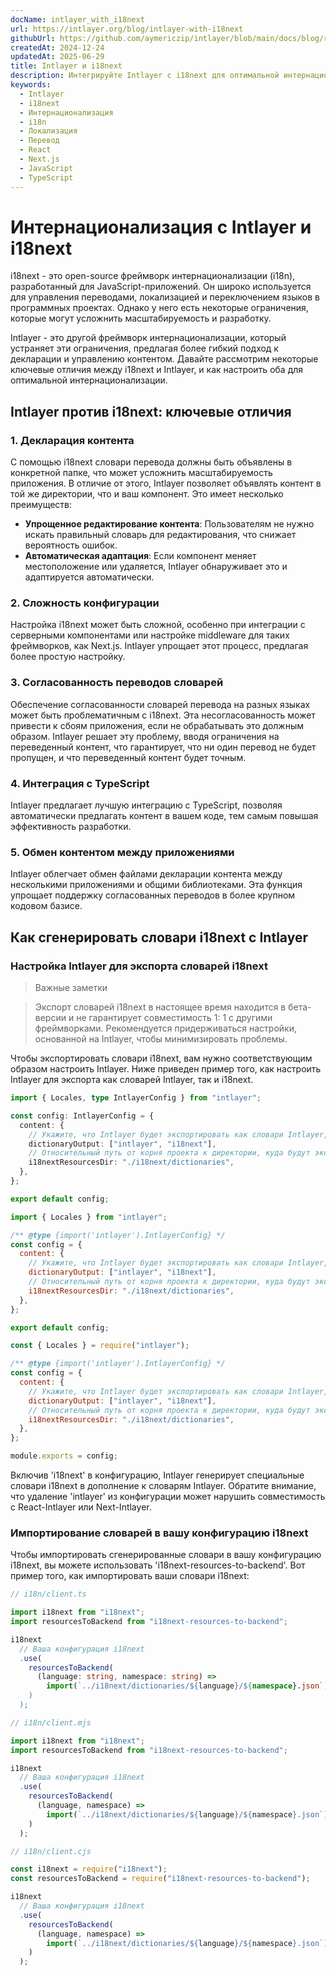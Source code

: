 ```yaml
---
docName: intlayer_with_i18next
url: https://intlayer.org/blog/intlayer-with-i18next
githubUrl: https://github.com/aymericzip/intlayer/blob/main/docs/blog/ru/intlayer_with_i18next.md
createdAt: 2024-12-24
updatedAt: 2025-06-29
title: Intlayer и i18next
description: Интегрируйте Intlayer с i18next для оптимальной интернационализации. Сравните два фреймворка и узнайте, как настроить их вместе.
keywords:
  - Intlayer
  - i18next
  - Интернационализация
  - i18n
  - Локализация
  - Перевод
  - React
  - Next.js
  - JavaScript
  - TypeScript
---
```


# Интернационализация с Intlayer и i18next

i18next - это open-source фреймворк интернационализации (i18n), разработанный для JavaScript-приложений. Он широко используется для управления переводами, локализацией и переключением языков в программных проектах. Однако у него есть некоторые ограничения, которые могут усложнить масштабируемость и разработку.

Intlayer - это другой фреймворк интернационализации, который устраняет эти ограничения, предлагая более гибкий подход к декларации и управлению контентом. Давайте рассмотрим некоторые ключевые отличия между i18next и Intlayer, и как настроить оба для оптимальной интернационализации.

## Intlayer против i18next: ключевые отличия

### 1. Декларация контента

С помощью i18next словари перевода должны быть объявлены в конкретной папке, что может усложнить масштабируемость приложения. В отличие от этого, Intlayer позволяет объявлять контент в той же директории, что и ваш компонент. Это имеет несколько преимуществ:

- **Упрощенное редактирование контента**: Пользователям не нужно искать правильный словарь для редактирования, что снижает вероятность ошибок.
- **Автоматическая адаптация**: Если компонент меняет местоположение или удаляется, Intlayer обнаруживает это и адаптируется автоматически.

### 2. Сложность конфигурации

Настройка i18next может быть сложной, особенно при интеграции с серверными компонентами или настройке middleware для таких фреймворков, как Next.js. Intlayer упрощает этот процесс, предлагая более простую настройку.

### 3. Согласованность переводов словарей

Обеспечение согласованности словарей перевода на разных языках может быть проблематичным с i18next. Эта несогласованность может привести к сбоям приложения, если не обрабатывать это должным образом. Intlayer решает эту проблему, вводя ограничения на переведенный контент, что гарантирует, что ни один перевод не будет пропущен, и что переведенный контент будет точным.

### 4. Интеграция с TypeScript

Intlayer предлагает лучшую интеграцию с TypeScript, позволяя автоматически предлагать контент в вашем коде, тем самым повышая эффективность разработки.

### 5. Обмен контентом между приложениями

Intlayer облегчает обмен файлами декларации контента между несколькими приложениями и общими библиотеками. Эта функция упрощает поддержку согласованных переводов в более крупном кодовом базисе.

## Как сгенерировать словари i18next с Intlayer

### Настройка Intlayer для экспорта словарей i18next

> Важные заметки

> Экспорт словарей i18next в настоящее время находится в бета-версии и не гарантирует совместимость 1: 1 с другими фреймворками. Рекомендуется придерживаться настройки, основанной на Intlayer, чтобы минимизировать проблемы.

Чтобы экспортировать словари i18next, вам нужно соответствующим образом настроить Intlayer. Ниже приведен пример того, как настроить Intlayer для экспорта как словарей Intlayer, так и i18next.

```typescript fileName="intlayer.config.ts" codeFormat="typescript"
import { Locales, type IntlayerConfig } from "intlayer";

const config: IntlayerConfig = {
  content: {
    // Укажите, что Intlayer будет экспортировать как словари Intlayer, так и i18next
    dictionaryOutput: ["intlayer", "i18next"],
    // Относительный путь от корня проекта к директории, куда будут экспортироваться словари i18n
    i18nextResourcesDir: "./i18next/dictionaries",
  },
};

export default config;
```

```javascript fileName="intlayer.config.mjs" codeFormat="esm"
import { Locales } from "intlayer";

/** @type {import('intlayer').IntlayerConfig} */
const config = {
  content: {
    // Укажите, что Intlayer будет экспортировать как словари Intlayer, так и i18next
    dictionaryOutput: ["intlayer", "i18next"],
    // Относительный путь от корня проекта к директории, куда будут экспортироваться словари i18n
    i18nextResourcesDir: "./i18next/dictionaries",
  },
};

export default config;
```

```javascript fileName="intlayer.config.cjs" codeFormat="commonjs"
const { Locales } = require("intlayer");

/** @type {import('intlayer').IntlayerConfig} */
const config = {
  content: {
    // Укажите, что Intlayer будет экспортировать как словари Intlayer, так и i18next
    dictionaryOutput: ["intlayer", "i18next"],
    // Относительный путь от корня проекта к директории, куда будут экспортироваться словари i18n
    i18nextResourcesDir: "./i18next/dictionaries",
  },
};

module.exports = config;
```

Включив 'i18next' в конфигурацию, Intlayer генерирует специальные словари i18next в дополнение к словарям Intlayer. Обратите внимание, что удаление 'intlayer' из конфигурации может нарушить совместимость с React-Intlayer или Next-Intlayer.

### Импортирование словарей в вашу конфигурацию i18next

Чтобы импортировать сгенерированные словари в вашу конфигурацию i18next, вы можете использовать 'i18next-resources-to-backend'. Вот пример того, как импортировать ваши словари i18next:

```typescript fileName="i18n/client.ts" codeFormat="typescript"
// i18n/client.ts

import i18next from "i18next";
import resourcesToBackend from "i18next-resources-to-backend";

i18next
  // Ваша конфигурация i18next
  .use(
    resourcesToBackend(
      (language: string, namespace: string) =>
        import(`../i18next/dictionaries/${language}/${namespace}.json`)
    )
  );
```

```javascript fileName="i18n/client.mjs" codeFormat="esm"
// i18n/client.mjs

import i18next from "i18next";
import resourcesToBackend from "i18next-resources-to-backend";

i18next
  // Ваша конфигурация i18next
  .use(
    resourcesToBackend(
      (language, namespace) =>
        import(`../i18next/dictionaries/${language}/${namespace}.json`)
    )
  );
```

```javascript fileName="i18n/client.cjs" codeFormat="commonjs"
// i18n/client.cjs

const i18next = require("i18next");
const resourcesToBackend = require("i18next-resources-to-backend");

i18next
  // Ваша конфигурация i18next
  .use(
    resourcesToBackend(
      (language, namespace) =>
        import(`../i18next/dictionaries/${language}/${namespace}.json`)
    )
  );
```
